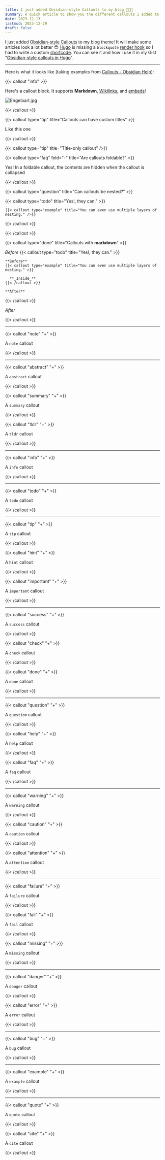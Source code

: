 ```yaml
---
title: I just added Obsidian-style Callouts to my blog 👨🏻‍🎨
summary: A quick article to show you the different callouts I added to my blog and how they look like.
date: 2023-12-13
lastmod: 2023-12-29
draft: false
---
```


I just added [Obsidian-style Callouts](https://help.obsidian.md/Editing+and+formatting/Callouts) to my blog theme!
It will make some articles look a lot better 😍
[Hugo](https://gohugo.io/) is missing a `blockquote` [render hook](https://gohugo.io/templates/render-hooks/) so I had to write a custom [shortcode](https://gohugo.io/templates/shortcode-templates/).
You can see it and how I use it in my Gist "[Obsidian-style callouts in Hugo](https://gist.github.com/RemiBardon/0156d028e83137011ac38b22d3fbef26)".

---

Here is what it looks like (taking examples from [Callouts - Obsidian Help](https://help.obsidian.md/Editing+and+formatting/Callouts)):

{{< callout "info" >}}

  Here's a callout block.
  It supports **Markdown**, [Wikilinks](https://help.obsidian.md/Linking+notes+and+files/Internal+links), and [embeds](https://help.obsidian.md/Linking+notes+and+files/Embedding+files)!

  ![Engelbart.jpg](https://publish-01.obsidian.md/access/f786db9fac45774fa4f0d8112e232d67/Attachments/Engelbart.jpg)

{{< /callout >}}

{{< callout type="tip" title="Callouts can have custom titles" >}}

  Like this one

{{< /callout >}}

{{< callout type="tip" title="Title-only callout" />}}

{{< callout type="faq" fold="-" title="Are callouts foldable?" >}}

  Yes! In a foldable callout, the contents are hidden when the callout is collapsed

{{< /callout >}}

{{< callout type="question" title="Can callouts be nested?" >}}

  {{< callout type="todo" title="Yes!, they can." >}}

    {{< callout type="example" title="You can even use multiple layers of nesting." />}}

  {{< /callout >}}

{{< /callout >}}

{{< callout type="done" title="Callouts with **markdown**" >}}

  _Before_
  {{< callout type="todo" title="Yes!, they can." >}}

    **Before**
    {{< callout type="example" title="You can even use multiple layers of nesting." >}}

      **_Inside_**
    {{< /callout >}}

    **After**
  {{< /callout >}}

  _After_

{{< /callout >}}

---

{{< callout "note" "+" >}}

  A `note` callout

{{< /callout >}}

---

{{< callout "abstract" "+" >}}

  A `abstract` callout

{{< /callout >}}

{{< callout "summary" "+" >}}

  A `summary` callout

{{< /callout >}}

{{< callout "tldr" "+" >}}

  A `tldr` callout

{{< /callout >}}

---

{{< callout "info" "+" >}}

  A `info` callout

{{< /callout >}}

---

{{< callout "todo" "+" >}}

  A `todo` callout

{{< /callout >}}

---

{{< callout "tip" "+" >}}

  A `tip` callout

{{< /callout >}}

{{< callout "hint" "+" >}}

  A `hint` callout

{{< /callout >}}

{{< callout "important" "+" >}}

  A `important` callout

{{< /callout >}}

---

{{< callout "success" "+" >}}

  A `success` callout

{{< /callout >}}

{{< callout "check" "+" >}}

  A `check` callout

{{< /callout >}}

{{< callout "done" "+" >}}

  A `done` callout

{{< /callout >}}

---

{{< callout "question" "+" >}}

  A `question` callout

{{< /callout >}}

{{< callout "help" "+" >}}

  A `help` callout

{{< /callout >}}

{{< callout "faq" "+" >}}

  A `faq` callout

{{< /callout >}}

---

{{< callout "warning" "+" >}}

  A `warning` callout

{{< /callout >}}

{{< callout "caution" "+" >}}

  A `caution` callout

{{< /callout >}}

{{< callout "attention" "+" >}}

  A `attention` callout

{{< /callout >}}

---

{{< callout "failure" "+" >}}

  A `failure` callout

{{< /callout >}}

{{< callout "fail" "+" >}}

  A `fail` callout

{{< /callout >}}

{{< callout "missing" "+" >}}

  A `missing` callout

{{< /callout >}}

---

{{< callout "danger" "+" >}}

  A `danger` callout

{{< /callout >}}

{{< callout "error" "+" >}}

  A `error` callout

{{< /callout >}}

---

{{< callout "bug" "+" >}}

  A `bug` callout

{{< /callout >}}

---

{{< callout "example" "+" >}}

  A `example` callout

{{< /callout >}}

---

{{< callout "quote" "+" >}}

  A `quote` callout

{{< /callout >}}

{{< callout "cite" "+" >}}

  A `cite` callout

{{< /callout >}}
